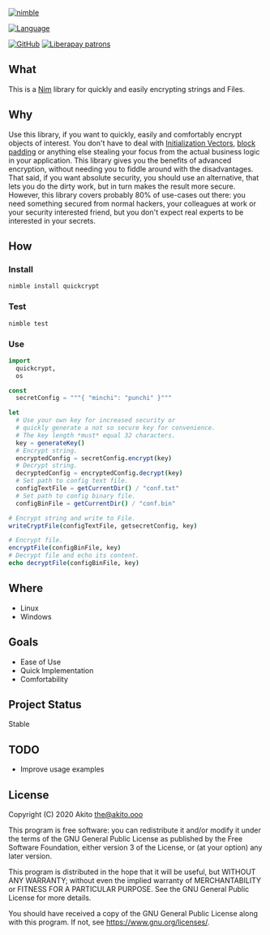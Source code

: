 [![nimble](https://raw.githubusercontent.com/yglukhov/nimble-tag/master/nimble.png)](https://nimble.directory/pkg/quickcrypt)

[![Language](https://img.shields.io/badge/language-Nim-orange.svg?style=plastic)](https://nim-lang.org/)

[![GitHub](https://img.shields.io/badge/license-GPL--3.0-informational?style=plastic)](https://www.gnu.org/licenses/gpl-3.0.txt)
[![Liberapay patrons](https://img.shields.io/liberapay/patrons/Akito?style=plastic)](https://liberapay.com/Akito/)

## What
This is a [Nim](https://nim-lang.org/) library for quickly and easily encrypting strings and Files.

## Why
Use this library, if you want to quickly, easily and comfortably encrypt objects of interest. You don't have to deal with [Initialization Vectors](https://en.wikipedia.org/wiki/Initialization_vector), [block padding](https://security.stackexchange.com/questions/52111/how-to-encrypt-more-than-16-bytes-using-aes) or anything else stealing your focus from the actual business logic in your application. This library gives you the benefits of advanced encryption, without needing you to fiddle around with the disadvantages.
That said, if you want absolute security, you should use an alternative, that lets you do the dirty work, but in turn makes the result more secure. However, this library covers probably 80% of use-cases out there: you need something secured from normal hackers, your colleagues at work or your security interested friend, but you don't expect real experts to be interested in your secrets.

## How
### Install
```
nimble install quickcrypt
```

### Test
```
nimble test
```

### Use
```nim
import
  quickcrypt,
  os

const
  secretConfig = """{ "minchi": "punchi" }"""

let
  # Use your own key for increased security or
  # quickly generate a not so secure key for convenience.
  # The key length *must* equal 32 characters.
  key = generateKey()
  # Encrypt string.
  encryptedConfig = secretConfig.encrypt(key)
  # Decrypt string.
  decryptedConfig = encryptedConfig.decrypt(key)
  # Set path to config text file.
  configTextFile = getCurrentDir() / "conf.txt"
  # Set path to config binary file.
  configBinFile = getCurrentDir() / "conf.bin"

# Encrypt string and write to File.
writeCryptFile(configTextFile, getsecretConfig, key)

# Encrypt file.
encryptFile(configBinFile, key)
# Decrypt file and echo its content.
echo decryptFile(configBinFile, key)
```

## Where
* Linux
* Windows

## Goals
* Ease of Use
* Quick Implementation
* Comfortability

## Project Status
Stable

## TODO
* Improve usage examples

## License
Copyright (C) 2020  Akito <the@akito.ooo>

This program is free software: you can redistribute it and/or modify
it under the terms of the GNU General Public License as published by
the Free Software Foundation, either version 3 of the License, or
(at your option) any later version.

This program is distributed in the hope that it will be useful,
but WITHOUT ANY WARRANTY; without even the implied warranty of
MERCHANTABILITY or FITNESS FOR A PARTICULAR PURPOSE.  See the
GNU General Public License for more details.

You should have received a copy of the GNU General Public License
along with this program.  If not, see <https://www.gnu.org/licenses/>.
